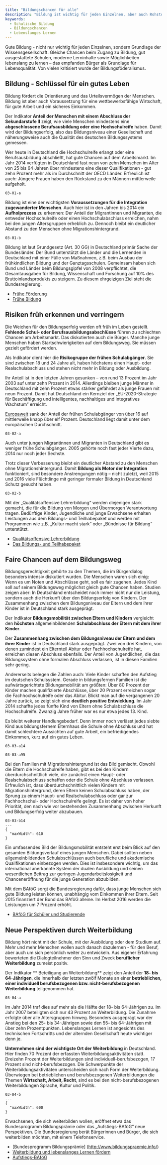 ```yaml
---
title: "Bildungschancen für alle"
description: "Bildung ist wichtig für jeden Einzelnen, aber auch Rohstoff der Wissensgesellschaft und damit Grundlage für Lebensqualität."
keywords:
  - Schulische Bildung
  - Bildungschancen
  - Lebenslanges Lernen
---
```


<!-- Prologue start -->

Gute Bildung - nicht nur wichtig für jeden Einzelnen, sondern Grundlage der Wissensgesellschaft. Gleiche Chancen beim Zugang zu Bildung, gut ausgestattete Schulen, moderne Lerninhalte sowie Möglichkeiten lebenslang zu lernen – das empfanden Bürger als Grundlage für Lebensqualität. Von vielen kritisiert wurde der Bildungsföderalismus.

<!-- Prologue end -->


## Bildung - Schlüssel für ein gutes Leben

<!-- Quote text='Schulförderalismus ist überflüssig. Wir müssen die Kleinstaaterei abschaffen, ich sehe nicht ein, warum wir unterschiedliche Abiture haben.' source='aus dem Bürgerdialog des BMWi in Magdeburg am 7. Juli 2015' -->

Bildung fördert die Orientierung und das Urteilsvermögen der Menschen. Bildung ist aber auch Voraussetzung für eine wettbewerbsfähige Wirtschaft, für gute Arbeit und ein sicheres Einkommen.

Der Indikator **Anteil der Menschen mit einem Abschluss der Sekundarstufe II** zeigt, wie viele Menschen mindestens eine **abgeschlossene Berufsausbildung oder eine Hochschulreife** haben. Damit wird der Bildungserfolg, also das Bildungsniveau einer 
Gesellschaft und näherungsweise auch die Qualität des deutschen Bildungssystems gemessen.

Wer heute in Deutschland die Hochschulreife erlangt oder eine Berufsausbildung abschließt, hat gute Chancen auf dem Arbeitsmarkt. Im Jahr 2014 verfügten in Deutschland fast neun von zehn Menschen im Alter von 25 bis 64 Jahren über mindestens eine dieser Qualifikationen - gut zehn Prozent mehr als im Durchschnitt der OECD Länder. Erfreulich ist auch: Jüngere Frauen haben den Rückstand zu den Männern mittlerweile aufgeholt.

```chart
03-01-a
```

Bildung ist eine der wichtigsten **Voraussetzungen für die Integration zugewanderter Menschen**. Auch hier ist in den Jahren bis 2014 ein **Aufholprozess** zu erkennen: Der Anteil der Migrantinnen und Migranten, die entweder Hochschulreife oder einen Hochschulabschluss erreichen, nahm bei den jungen Altersgruppen erheblich zu. Dennoch bleibt ein deutlicher Abstand zu den Menschen ohne Migrationshintergrund.


```chart
03-01-b
```


<!-- GovernmentMeasures start -->

Bildung ist laut Grundgesetz (Art. 30 GG) in Deutschland primär Sache der Bundesländer. Der Bund unterstützt die Länder und die Lernenden in Deutschland mit einer Fülle von Maßnahmen, z.B. beim Ausbau der frühkindlichen Bildung und der Ganztagsschulen. Gemeinsam haben sich Bund und Länder beim Bildungsgipfel von 2008 verpflichtet, die Gesamtausgaben für Bildung, Wissenschaft und Forschung auf 10% des Bruttoinlandsprodukts zu steigern. Zu diesem ehrgeizigen Ziel steht die Bundesregierung.

- [Frühe Förderung](https://www.bmbf.de/de/fruehe-foerderung-67.html)
- [Frühe Bildung](http://www.fruehe-chancen.de/)

<!-- GovernmentMeasures end -->



## Risiken früh erkennen und verringern

Die Weichen für den Bildungserfolg werden oft früh im Leben gestellt. **Fehlende Schul- oder Berufsausbildungsabschlüsse** führen zu schlechten Chancen am Arbeitsmarkt. Das diskutierten auch die Bürger. Manche junge Menschen haben Startschwierigkeiten auf dem Bildungsweg. Sie müssen gezielt gefördert werden.

<!-- Quote text='Bildungsteilhabe muss unabhängig vom Einkommen gesichert sein.' source='aus dem Bürgerdialog der Bertelsmann-Stiftung in Gütersloh am 8. Mai 2015' -->

Als Indikator dient hier die **Risikogruppe der frühen Schulabgänger**. Sie sind zwischen 18 und 24 Jahre alt, haben höchstens einen Haupt- oder Realschulabschluss und stehen nicht mehr in Bildung oder Ausbildung.

<!-- ColumnContainer start -->

<!-- ColumnLeft start -->

Ihr Anteil ist in den letzten Jahren gesunken – von rund 13 Prozent im Jahr 2003 auf unter zehn Prozent in 2014. Allerdings bleiben junge Männer in Deutschland mit zehn Prozent etwas stärker gefährdet als junge Frauen mit neun Prozent. Damit hat Deutschland ein Kernziel der „EU-2020-Strategie für Beschäftigung und intelligentes, nachhaltiges und integratives Wachstum“ erreicht.

[Europaweit](http://appsso.eurostat.ec.europa.eu/nui/show.do?dataset=edat_lfse_01&lang=en) sank der Anteil der frühen Schulabgänger von über 16 auf mittlerweile knapp über elf Prozent. Deutschland liegt damit unter dem europäischen Durchschnitt.    

<!-- ColumnLeft end -->

<!-- ColumnRight start -->

```chart
03-02-a
```
<!-- ColumnRight end -->

<!-- ColumnContainer end -->


<!-- ColumnContainer start -->

<!-- ColumnLeft start -->

Auch unter jungen Migrantinnen und Migranten in Deutschland gibt es weniger frühe Schulabgänger. 2005 gehörte noch fast jeder Vierte dazu, 2014 nur noch jeder Sechste.

Trotz dieser Verbesserung bleibt ein deutlicher Abstand zu den Menschen ohne Migrationshintergrund. Damit **Bildung als Motor der Integration** funktioniert, sind besondere Anstrengungen nötig – nicht zuletzt, weil 2015 und 2016 viele Flüchtlinge mit geringer formaler Bildung in Deutschland Schutz gesucht haben.


<!-- ColumnLeft end -->

<!-- ColumnRight start -->

```chart
03-02-b
```

<!-- ColumnRight end -->

<!-- ColumnContainer end -->


<!-- GovernmentMeasures start -->

Mit der „Qualitätsoffensive Lehrerbildung“ werden diejenigen stark gemacht, die für die Bildung von Morgen und Übermorgen Verantwortung tragen. Bedürftige Kinder, Jugendliche und junge Erwachsene erhalten Leistungen aus dem Bildungs- und Teilhabepaket und werden mit Programmen wie z.B. „Kultur macht stark“ oder „Bündnisse für Bildung“ unterstützt.

- [Qualitätsoffensive Lehrerbildung](https://www.bmbf.de/de/qualitaetsoffensive-lehrerbildung-525.html)
- [Das Bildungs- und Teilhabepaket](http://www.bmas.de/DE/Themen/Arbeitsmarkt/Grundsicherung/Leistungen-zur-Sicherung-des-Lebensunterhalts/Bildungspaket/bildungspaket.html)

<!-- GovernmentMeasures end -->

## Faire Chancen auf dem Bildungsweg

Bildungsgerechtigkeit gehörte zu den Themen, die im Bürgerdialog besonders intensiv diskutiert wurden. Die Menschen waren sich einig: Wenn es um Noten und Abschlüsse geht, soll es fair zugehen. Jedes Kind soll auf seinem Bildungsweg möglichst gleich gute Chancen haben. Studien zeigen aber: In Deutschland entscheidet noch immer nicht nur die Leistung, sondern auch die Herkunft über den Bildungserfolg von Kindern. Der Zusammenhang zwischen dem Bildungsniveau der Eltern und dem ihrer Kinder ist in Deutschland stark ausgeprägt.

<!-- Quote text='Es ist mir wichtig, dass in Deutschland jedes Kind, gleich welcher sozialen Herkunft, die Möglichkeit hat, die Bildungswege einzuschlagen, die das eigene Potential verwirklichen helfen […].' source='aus einer Online-Antwort vom 22. August 2015' -->

Der Indikator **Bildungsmobilität zwischen Eltern und Kindern** vergleicht den **höchsten** allgemeinbildenden **Schulabschluss der Eltern mit dem ihrer Kinder**.

Der **Zusammenhang zwischen dem Bildungsniveau der Eltern und dem ihrer Kinder** ist in Deutschland stark ausgeprägt. Zwei von drei Kindern, von denen zumindest ein Elternteil Abitur oder Fachhochschulreife hat, erreichen diesen Abschluss ebenfalls. Der Anteil von Jugendlichen, die das Bildungssystem ohne formalen Abschluss verlassen, ist in diesen Familien sehr gering.

Andererseits belegen die Zahlen auch: Viele Kinder schaffen den Aufstieg im deutschen Schulsystem. Gerade in bildungsfernen Familien ist die aufwärtsgerichtete Bildungsmobilität am größten: Über 80 Prozent der Kinder machen qualifizierte Abschlüsse, über 20 Prozent erreichen sogar die Fachhochschulreife oder das Abitur. Blickt man auf die vergangenen 20 Jahre zurück, so zeigt sich eine **deutlich positive Entwicklung**. Im Jahr 2014 schaffte jedes fünfte Kind von Eltern ohne Schulabschluss die Hochschulreife. Zwanzig Jahre früher war es nur etwa jedes 13. Kind.

Es bleibt weiterer Handlungsbedarf. Denn immer noch verlässt jedes siebte Kind aus bildungsfernem Elternhaus die Schule ohne Abschluss und hat damit schlechtere Aussichten auf gute Arbeit, ein befriedigendes Einkommen, kurz auf ein gutes Leben.

<!-- ColumnContainer start -->

<!-- ColumnLeft start -->


```chart
03-03-a14
```

<!-- ColumnLeft end -->

<!-- ColumnRight start -->

```chart
03-03-a95
```
<!-- ColumnRight end -->

<!-- ColumnContainer end -->

Bei den Familien mit Migrationshintergrund ist das Bild gemischt. Obwohl die Eltern die Hochschulreife haben, gibt es bei den Kindern überdurchschnittlich viele, die zunächst einen Haupt- oder Realschulabschluss schaffen oder die Schule ohne Abschluss verlassen. Erfreulich ist, dass überdurchschnittlich vielen Kindern mit Migrationshintergrund, deren Eltern keinen Schulabschluss haben, der Sprung zu einem Haupt- und Realschulabschluss oder gar zur Fachhochschul- oder Hochschulreife gelingt. Es ist daher von hoher Priorität, den nach wie vor bestehenden Zusammenhang zwischen Herkunft und Bildungserfolg weiter abzubauen.

```chart
03-03-b14
---
{
  "maxWidth": 610
}
```

Ein umfassendes Bild der Bildungsmobilität entsteht erst beim Blick auf den gesamten Bildungsverlauf eines jungen Menschen. Dabei sollten neben allgemeinbildenden Schulabschlüssen auch berufliche und akademische Qualifikationen einbezogen werden. Dies ist insbesondere wichtig, um das international anerkannte System der dualen Ausbildung und seinen wesentlichen Beitrag zur geringen Jugendarbeitslosigkeit und Chanceneröffnung für die junge Generation abzubilden.

<!-- GovernmentMeasures start -->

Mit dem BAföG sorgt die Bundesregierung dafür, dass junge Menschen sich gute Bildung leisten können, unabhängig vom Einkommen ihrer Eltern. Seit 2015 finanziert der Bund das BAföG alleine. Im Herbst 2016 werden die Leistungen um 7 Prozent erhöht. 

- [BAföG für Schüler und Studierende](https://www.bafög.de/)


<!-- GovernmentMeasures end -->

## Neue Perspektiven durch Weiterbildung

Bildung hört nicht mit der Schule, mit der Ausbildung oder dem Studium auf. Mehr und mehr Menschen wollen auch danach dazulernen - für den Beruf, aber auch um sich persönlich weiter zu entwickeln. Aus eigener Erfahrung bewerteten die Dialogteilnehmer den Sinn und Zweck **beruflicher Weiterbildung** zumeist positiv.  

<!-- Quote text='Ich glaube, die größte Chance ist das lebenslange Lernen - gerade bei der Digitalisierung.' source='aus dem Bürgerdialog des BMWi in Magdeburg am 7. Juli 2015' -->

Der Indikator ** Beteiligung an Weiterbildung** zeigt den Anteil der **18- bis 64-Jährigen**, die innerhalb der letzten zwölf Monate an einer **betrieblichen, einer individuell berufsbezogenen bzw. nicht-berufsbezogenen Weiterbildung** teilgenommen hat.

```chart
03-04-a
```

Im Jahr 2014 traf dies auf mehr als die Hälfte der 18- bis 64-Jährigen zu. Im Jahr 2007 beteiligten sich nur 43 Prozent an Weiterbildung. Die Zunahme erfolgte über alle Altersgruppen hinweg. Besonders ausgeprägt war der Anstieg bei den 25- bis 34-Jährigen sowie den 55- bis 64-Jährigen mit über zehn Prozentpunkten. Lebenslanges Lernen ist angesichts des technischen Fortschritts und der alternden Gesellschaft heute wichtiger denn je.

**Unternehmen sind der wichtigste Ort der Weiterbildung** in Deutschland. Hier finden 70 Prozent der erfassten Weiterbildungsaktivitäten statt. Dreizehn Prozent der Weiterbildungen sind individuell-berufsbezogen, 17 Prozent sind nicht-berufsbezogen. Die Schwerpunkte der Weiterbildungsaktivitäten unterscheiden sich nach Form der Weiterbildung. Überwiegen bei betrieblichen und berufsbezogenen Weiterbildungen die Themen **Wirtschaft, Arbeit, Recht**, sind es bei den nicht-berufsbezogenen Weiterbildungen Sprache, Kultur und Politik.


```chart
03-04-b
---
{
  "maxWidth": 600
}  
```


<!-- GovernmentMeasures start -->

Erwachsenen, die sich weiterbilden wollen, eröffnet etwa das Bundesprogramm Bildungsprämie oder das „Aufstiegs-BAföG“ neue Perspektiven. Die Bundesregierung berät Bürgerinnen und Bürger, die sich weiterbilden möchten, mit einem Telefonservice.

- [Bundesprogramm Bildungsprämie] (http://www.bildungspraemie.info/)
- [Weiterbildung und lebenslanges Lernen fördern](https://www.bmbf.de/de/weiterbildung-71.html)
- [Aufstiegs-BAföG](https://www.aufstiegs-bafoeg.de/)

<!-- GovernmentMeasures end -->


<!-- ExternalLink title='Nationaler Bildungsbericht' href='http://www.bildungsbericht.de/de/bildungsberichte-seit-2006/bildungsbericht-2016' -->


